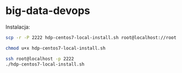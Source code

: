 # big-data-devops

Instalacja:
~~~bash
scp -r -P 2222 hdp-centos7-local-install.sh root@localhost://root

chmod u+x hdp-centos7-local-install.sh

ssh root@localhost -p 2222
./hdp-centos7-local-install.sh
~~~